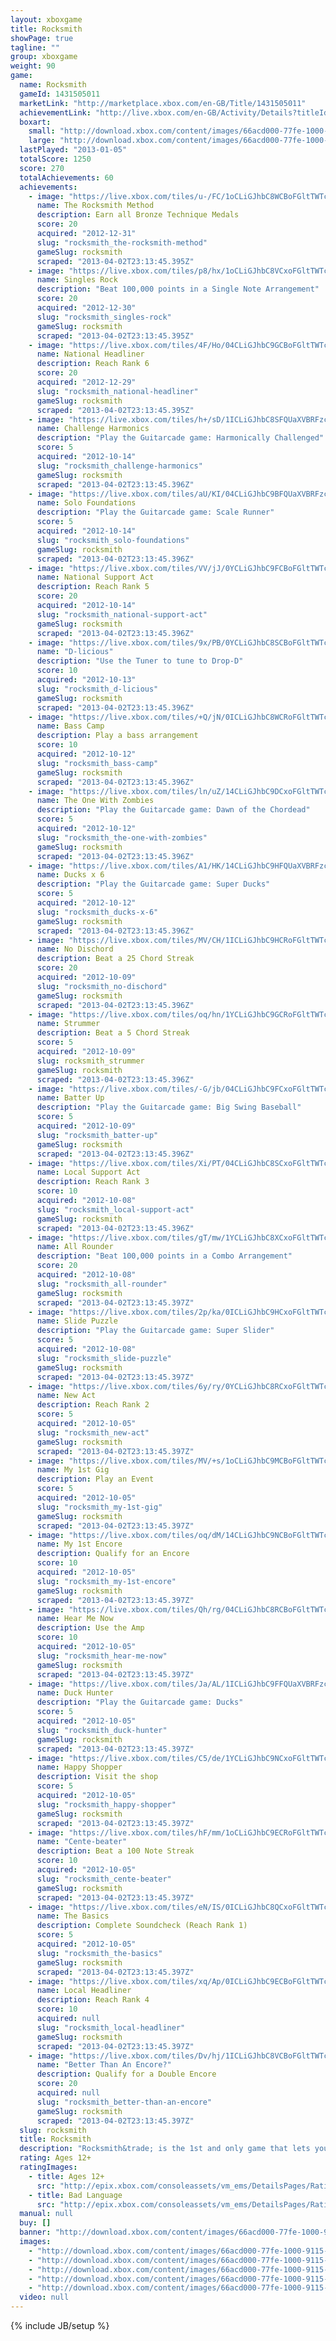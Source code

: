```yaml
---
layout: xboxgame
title: Rocksmith
showPage: true
tagline: ""
group: xboxgame
weight: 90
game: 
  name: Rocksmith
  gameId: 1431505011
  marketLink: "http://marketplace.xbox.com/en-GB/Title/1431505011"
  achievementLink: "http://live.xbox.com/en-GB/Activity/Details?titleId=1431505011"
  boxart: 
    small: "http://download.xbox.com/content/images/66acd000-77fe-1000-9115-d80255530873/1033/boxartsm.jpg"
    large: "http://download.xbox.com/content/images/66acd000-77fe-1000-9115-d80255530873/1033/boxartlg.jpg"
  lastPlayed: "2013-01-05"
  totalScore: 1250
  score: 270
  totalAchievements: 60
  achievements: 
    - image: "https://live.xbox.com/tiles/u-/FC/1oCLiGJhbC8WCBoFGltTWTczL2FjaC8wLzJiAAAAAOfn5-lt8ac=.jpg"
      name: The Rocksmith Method
      description: Earn all Bronze Technique Medals
      score: 20
      acquired: "2012-12-31"
      slug: "rocksmith_the-rocksmith-method"
      gameSlug: rocksmith
      scraped: "2013-04-02T23:13:45.395Z"
    - image: "https://live.xbox.com/tiles/p8/hx/1oCLiGJhbC8VCxoFGltTWTczL2FjaC8wLzFhAAAAAOfn5-leyLs=.jpg"
      name: Singles Rock
      description: "Beat 100,000 points in a Single Note Arrangement"
      score: 20
      acquired: "2012-12-30"
      slug: "rocksmith_singles-rock"
      gameSlug: rocksmith
      scraped: "2013-04-02T23:13:45.395Z"
    - image: "https://live.xbox.com/tiles/4F/Ho/04CLiGJhbC9GCBoFGltTWTczL2FjaC8wLzIyAAAAAOfn5-zHUfw=.jpg"
      name: National Headliner
      description: Reach Rank 6
      score: 20
      acquired: "2012-12-29"
      slug: "rocksmith_national-headliner"
      gameSlug: rocksmith
      scraped: "2013-04-02T23:13:45.395Z"
    - image: "https://live.xbox.com/tiles/h+/sD/1ICLiGJhbC8SFQUaXVBRFzczL2FjaC8wL2YAAAAA5+fn+yzrnA==.jpg"
      name: Challenge Harmonics
      description: "Play the Guitarcade game: Harmonically Challenged"
      score: 5
      acquired: "2012-10-14"
      slug: "rocksmith_challenge-harmonics"
      gameSlug: rocksmith
      scraped: "2013-04-02T23:13:45.396Z"
    - image: "https://live.xbox.com/tiles/aU/KI/04CLiGJhbC9BFQUaXVBRFzczL2FjaC8wLzUAAAAA5+fn-KdCcg==.jpg"
      name: Solo Foundations
      description: "Play the Guitarcade game: Scale Runner"
      score: 5
      acquired: "2012-10-14"
      slug: "rocksmith_solo-foundations"
      gameSlug: rocksmith
      scraped: "2013-04-02T23:13:45.396Z"
    - image: "https://live.xbox.com/tiles/VV/jJ/0YCLiGJhbC9FCBoFGltTWTczL2FjaC8wLzIxAAAAAOfn5-7mWEk=.jpg"
      name: National Support Act
      description: Reach Rank 5
      score: 20
      acquired: "2012-10-14"
      slug: "rocksmith_national-support-act"
      gameSlug: rocksmith
      scraped: "2013-04-02T23:13:45.396Z"
    - image: "https://live.xbox.com/tiles/9x/PB/0YCLiGJhbC8SCBoFGltTWTczL2FjaC8wLzJmAAAAAOfn5-7uE+s=.jpg"
      name: "D-licious"
      description: "Use the Tuner to tune to Drop-D"
      score: 10
      acquired: "2012-10-13"
      slug: "rocksmith_d-licious"
      gameSlug: rocksmith
      scraped: "2013-04-02T23:13:45.396Z"
    - image: "https://live.xbox.com/tiles/+Q/jN/0ICLiGJhbC8WCRoFGltTWTczL2FjaC8wLzNiAAAAAOfn5--iCOU=.jpg"
      name: Bass Camp
      description: Play a bass arrangement
      score: 10
      acquired: "2012-10-12"
      slug: "rocksmith_bass-camp"
      gameSlug: rocksmith
      scraped: "2013-04-02T23:13:45.396Z"
    - image: "https://live.xbox.com/tiles/ln/uZ/14CLiGJhbC9DCxoFGltTWTczL2FjaC8wLzE3AAAAAOfn5-i2e4o=.jpg"
      name: The One With Zombies
      description: "Play the Guitarcade game: Dawn of the Chordead"
      score: 5
      acquired: "2012-10-12"
      slug: "rocksmith_the-one-with-zombies"
      gameSlug: rocksmith
      scraped: "2013-04-02T23:13:45.396Z"
    - image: "https://live.xbox.com/tiles/A1/HK/14CLiGJhbC9HFQUaXVBRFzczL2FjaC8wLzMAAAAA5+fn+OVRGA==.jpg"
      name: Ducks x 6
      description: "Play the Guitarcade game: Super Ducks"
      score: 5
      acquired: "2012-10-12"
      slug: "rocksmith_ducks-x-6"
      gameSlug: rocksmith
      scraped: "2013-04-02T23:13:45.396Z"
    - image: "https://live.xbox.com/tiles/MV/CH/1ICLiGJhbC9HCRoFGltTWTczL2FjaC8wLzMzAAAAAOfn5-uoUC0=.jpg"
      name: No Dischord
      description: Beat a 25 Chord Streak
      score: 20
      acquired: "2012-10-09"
      slug: "rocksmith_no-dischord"
      gameSlug: rocksmith
      scraped: "2013-04-02T23:13:45.396Z"
    - image: "https://live.xbox.com/tiles/oq/hn/1YCLiGJhbC9GCRoFGltTWTczL2FjaC8wLzMyAAAAAOfn5-pIqL4=.jpg"
      name: Strummer
      description: Beat a 5 Chord Streak
      score: 5
      acquired: "2012-10-09"
      slug: rocksmith_strummer
      gameSlug: rocksmith
      scraped: "2013-04-02T23:13:45.396Z"
    - image: "https://live.xbox.com/tiles/-G/jb/04CLiGJhbC9FCxoFGltTWTczL2FjaC8wLzExAAAAAOfn5-z0aOA=.jpg"
      name: Batter Up
      description: "Play the Guitarcade game: Big Swing Baseball"
      score: 5
      acquired: "2012-10-09"
      slug: "rocksmith_batter-up"
      gameSlug: rocksmith
      scraped: "2013-04-02T23:13:45.396Z"
    - image: "https://live.xbox.com/tiles/Xi/PT/04CLiGJhbC8SCxoFGltTWTczL2FjaC8wLzFmAAAAAOfn5-z8I0I=.jpg"
      name: Local Support Act
      description: Reach Rank 3
      score: 10
      acquired: "2012-10-08"
      slug: "rocksmith_local-support-act"
      gameSlug: rocksmith
      scraped: "2013-04-02T23:13:45.396Z"
    - image: "https://live.xbox.com/tiles/gT/mw/1YCLiGJhbC8XCxoFGltTWTczL2FjaC8wLzFjAAAAAOfn5-qfOZ0=.jpg"
      name: All Rounder
      description: "Beat 100,000 points in a Combo Arrangement"
      score: 20
      acquired: "2012-10-08"
      slug: "rocksmith_all-rounder"
      gameSlug: rocksmith
      scraped: "2013-04-02T23:13:45.397Z"
    - image: "https://live.xbox.com/tiles/2p/ka/0ICLiGJhbC9HCxoFGltTWTczL2FjaC8wLzEzAAAAAOfn5-81mcY=.jpg"
      name: Slide Puzzle
      description: "Play the Guitarcade game: Super Slider"
      score: 5
      acquired: "2012-10-08"
      slug: "rocksmith_slide-puzzle"
      gameSlug: rocksmith
      scraped: "2013-04-02T23:13:45.397Z"
    - image: "https://live.xbox.com/tiles/6y/ry/0YCLiGJhbC8RCxoFGltTWTczL2FjaC8wLzFlAAAAAOfn5-7dKvc=.jpg"
      name: New Act
      description: Reach Rank 2
      score: 5
      acquired: "2012-10-05"
      slug: "rocksmith_new-act"
      gameSlug: rocksmith
      scraped: "2013-04-02T23:13:45.397Z"
    - image: "https://live.xbox.com/tiles/MV/+s/1oCLiGJhbC9MCBoFGltTWTczL2FjaC8wLzI4AAAAAOfn5-mDXy0=.jpg"
      name: My 1st Gig
      description: Play an Event
      score: 5
      acquired: "2012-10-05"
      slug: "rocksmith_my-1st-gig"
      gameSlug: rocksmith
      scraped: "2013-04-02T23:13:45.397Z"
    - image: "https://live.xbox.com/tiles/oq/dM/14CLiGJhbC9NCBoFGltTWTczL2FjaC8wLzI5AAAAAOfn5-hjp74=.jpg"
      name: My 1st Encore
      description: Qualify for an Encore
      score: 10
      acquired: "2012-10-05"
      slug: "rocksmith_my-1st-encore"
      gameSlug: rocksmith
      scraped: "2013-04-02T23:13:45.397Z"
    - image: "https://live.xbox.com/tiles/Qh/rg/04CLiGJhbC8RCBoFGltTWTczL2FjaC8wLzJlAAAAAOfn5-zPGl4=.jpg"
      name: Hear Me Now
      description: Use the Amp
      score: 10
      acquired: "2012-10-05"
      slug: "rocksmith_hear-me-now"
      gameSlug: rocksmith
      scraped: "2013-04-02T23:13:45.397Z"
    - image: "https://live.xbox.com/tiles/Ja/AL/1ICLiGJhbC9FFQUaXVBRFzczL2FjaC8wLzEAAAAA5+fn+ySgPg==.jpg"
      name: Duck Hunter
      description: "Play the Guitarcade game: Ducks"
      score: 5
      acquired: "2012-10-05"
      slug: "rocksmith_duck-hunter"
      gameSlug: rocksmith
      scraped: "2013-04-02T23:13:45.397Z"
    - image: "https://live.xbox.com/tiles/C5/de/1YCLiGJhbC9NCxoFGltTWTczL2FjaC8wLzE5AAAAAOfn5-pxlxc=.jpg"
      name: Happy Shopper
      description: Visit the shop
      score: 5
      acquired: "2012-10-05"
      slug: "rocksmith_happy-shopper"
      gameSlug: rocksmith
      scraped: "2013-04-02T23:13:45.397Z"
    - image: "https://live.xbox.com/tiles/hF/mm/1oCLiGJhbC9ECRoFGltTWTczL2FjaC8wLzMwAAAAAOfn5-mJWZg=.jpg"
      name: "Cente-beater"
      description: Beat a 100 Note Streak
      score: 10
      acquired: "2012-10-05"
      slug: "rocksmith_cente-beater"
      gameSlug: rocksmith
      scraped: "2013-04-02T23:13:45.397Z"
    - image: "https://live.xbox.com/tiles/eN/IS/0ICLiGJhbC8QCxoFGltTWTczL2FjaC8wLzFkAAAAAOfn5-890mQ=.jpg"
      name: The Basics
      description: Complete Soundcheck (Reach Rank 1)
      score: 5
      acquired: "2012-10-05"
      slug: "rocksmith_the-basics"
      gameSlug: rocksmith
      scraped: "2013-04-02T23:13:45.397Z"
    - image: "https://live.xbox.com/tiles/xq/Ap/0ICLiGJhbC9ECBoFGltTWTczL2FjaC8wLzIwAAAAAOfn5-8GoNo=.jpg"
      name: Local Headliner
      description: Reach Rank 4
      score: 10
      acquired: null
      slug: "rocksmith_local-headliner"
      gameSlug: rocksmith
      scraped: "2013-04-02T23:13:45.397Z"
    - image: "https://live.xbox.com/tiles/Dv/hj/1ICLiGJhbC8VCBoFGltTWTczL2FjaC8wLzJhAAAAAOfn5-tM+BI=.jpg"
      name: "Better Than An Encore?"
      description: Qualify for a Double Encore
      score: 20
      acquired: null
      slug: "rocksmith_better-than-an-encore"
      gameSlug: rocksmith
      scraped: "2013-04-02T23:13:45.397Z"
  slug: rocksmith
  title: Rocksmith
  description: "Rocksmith&trade; is the 1st and only game that lets you play with any real electric or bass guitar to learn while you play. Nothing plastic, nothing fake, just the most authentic and complete guitar experience in music gaming. By plugging into your console, you&rsquo;ll develop real skills and real styles while playing real music"
  rating: Ages 12+
  ratingImages: 
    - title: Ages 12+
      src: "http://epix.xbox.com/consoleassets/vm_ems/DetailsPages/RatingSystemID/14/default/Values/14003.png"
    - title: Bad Language
      src: "http://epix.xbox.com/consoleassets/vm_ems/DetailsPages/RatingSystemID/14/default/Descriptors/14000.png"
  manual: null
  buy: []
  banner: "http://download.xbox.com/content/images/66acd000-77fe-1000-9115-d80255530873/1033/banner.png"
  images: 
    - "http://download.xbox.com/content/images/66acd000-77fe-1000-9115-d80255530873/1033/screenlg1.jpg"
    - "http://download.xbox.com/content/images/66acd000-77fe-1000-9115-d80255530873/1033/screenlg2.jpg"
    - "http://download.xbox.com/content/images/66acd000-77fe-1000-9115-d80255530873/1033/screenlg3.jpg"
    - "http://download.xbox.com/content/images/66acd000-77fe-1000-9115-d80255530873/1033/screenlg4.jpg"
    - "http://download.xbox.com/content/images/66acd000-77fe-1000-9115-d80255530873/1033/screenlg5.jpg"
  video: null
---
```

{% include JB/setup %}